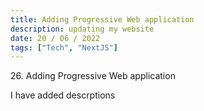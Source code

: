 ```yaml
---
title: Adding Progressive Web application
description: updating my website
date: 20 / 06 / 2022
tags: ["Tech", "NextJS"]
---
```


<p>26. Adding Progressive Web application</p>

<p> 
I have added descrptions
</p>
<img src="/Blog/20220620-1.png" alt="">
<img src="/Blog/20220620-2.png" alt="">